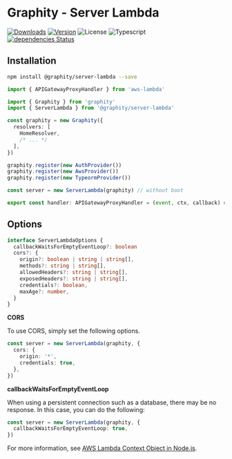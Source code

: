 # Graphity - Server Lambda

<a href="https://npmcharts.com/compare/@graphity/server-lambda?minimal=true"><img alt="Downloads" src="https://img.shields.io/npm/dt/@graphity/server-lambda.svg?style=flat-square" /></a>
<a href="https://www.npmjs.com/package/@graphity/server-lambda"><img alt="Version" src="https://img.shields.io/npm/v/@graphity/server-lambda.svg?style=flat-square" /></a>
<img alt="License" src="https://img.shields.io/npm/l/@graphity/server-lambda.svg?style=flat-square" />
<img alt="Typescript" src="https://img.shields.io/badge/language-Typescript-007acc.svg?style=flat-square" />
<br />
<a href="https://david-dm.org/wan2land/graphity?path=packages/graphity-server-lambda"><img alt="dependencies Status" src="https://img.shields.io/david/wan2land/graphity.svg?style=flat-square&path=packages/graphity-server-lambda" /></a>

## Installation

```bash
npm install @graphity/server-lambda --save
```

```typescript
import { APIGatewayProxyHandler } from 'aws-lambda'

import { Graphity } from 'graphity'
import { ServerLambda } from '@graphity/server-lambda'

const graphity = new Graphity({
  resolvers: [
    HomeResolver,
    /* ... */
  ],
})

graphity.register(new AuthProvider())
graphity.register(new AwsProvider())
graphity.register(new TypeormProvider())

const server = new ServerLambda(graphity) // without boot

export const handler: APIGatewayProxyHandler = (event, ctx, callback) => server.execute(event, ctx, callback)
```


## Options

```typescript
interface ServerLambdaOptions {
  callbackWaitsForEmptyEventLoop?: boolean
  cors?: {
    origin?: boolean | string | string[],
    methods?: string | string[],
    allowedHeaders?: string | string[],
    exposedHeaders?: string | string[],
    credentials?: boolean,
    maxAge?: number,
  }
}
```

**CORS**

To use CORS, simply set the following options.

```typescript
const server = new ServerLambda(graphity, {
  cors: {
    origin: '*',
    credentials: true,
  },
})
```

**callbackWaitsForEmptyEventLoop**

When using a persistent connection such as a database, there may be no response. In this case, you can do the following:

```typescript
const server = new ServerLambda(graphity, {
  callbackWaitsForEmptyEventLoop: true,
})
```

For more information, see [AWS Lambda Context Object in Node.js](https://docs.aws.amazon.com/lambda/latest/dg/nodejs-context.html).
